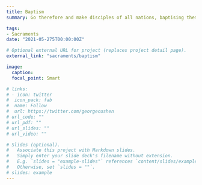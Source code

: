 ```yaml
---
title: Baptism
summary: Go therefore and make disciples of all nations, baptising them in the name of the Father and of the Son and of the Holy Spirit, - Matthew 28:19

tags:
- Sacraments
date: "2021-05-275T00:00:00Z"

# Optional external URL for project (replaces project detail page).
external_link: "sacraments/baptism"

image:
  caption:
  focal_point: Smart

# links:
# - icon: twitter
#  icon_pack: fab
#  name: Follow
#  url: https://twitter.com/georgecushen
# url_code: ""
# url_pdf: ""
# url_slides: ""
# url_video: ""

# Slides (optional).
#   Associate this project with Markdown slides.
#   Simply enter your slide deck's filename without extension.
#   E.g. `slides = "example-slides"` references `content/slides/example-slides.md`.
#   Otherwise, set `slides = ""`.
# slides: example
---
```

